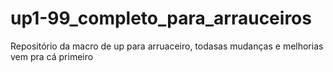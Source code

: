 # up1-99_completo_para_arrauceiros
Repositório da macro de up para arruaceiro, todasas mudanças e melhorias vem pra cá primeiro
